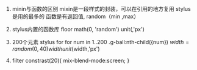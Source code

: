 1. minin与函数的区别
    mixin是一段样式的封装，可以在引用的地方复用 stylus是用的最多的
    函数是有返回值, random（min ,max）
2. stylus内置的函数库
    floor math(0, 'random')
    unit(,'px')
3. 200个元素 stylus for
for num in 1..200
    .g-ball:nth-child({num})
        $width = random(0,40)
        width unit ($width,'px')

4. filter constrast(20){
    mix-blend-mode:screen;
}
